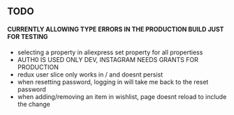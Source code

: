## TODO

#### CURRENTLY ALLOWING TYPE ERRORS IN THE PRODUCTION BUILD JUST FOR TESTING

- selecting a property in aliexpress set property for all propertiess
- AUTH0 IS USED ONLY DEV, INSTAGRAM NEEDS GRANTS FOR PRODUCTION
- redux user slice only works in / and doesnt persist
- when resetting password, logging in will take me back to the reset password
- when adding/removing an item in wishlist, page doesnt reload to include the change
